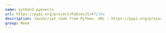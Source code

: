 ```yaml
---
name: python2-pyexecjs
url: https://pypi.org/project/PyExecJS/#files
description: JavaScript code from Python. URL : https://pypi.org/project/PyExecJS/#files Groups : None
group: None
---
```


